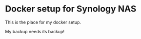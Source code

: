 # Docker setup for Synology NAS

This is the place for my docker setup.

My backup needs its backup!
